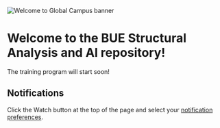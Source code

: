 ![Welcome to Global Campus banner]([https://pasteboard.co/hSPKw9Rg3DFr.png])

# Welcome to the BUE Structural Analysis and AI repository! 

The training program will start soon!

## Notifications
Click the Watch button at the top of the page and select your [notification preferences](https://docs.github.com/en/account-and-profile/managing-subscriptions-and-notifications-on-github/setting-up-notifications/configuring-notifications#configuring-your-watch-settings-for-an-individual-repository). 
